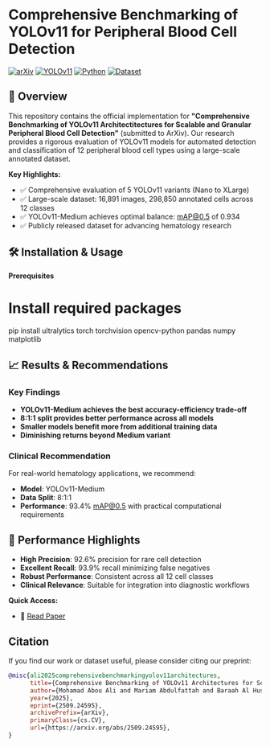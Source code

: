 # Comprehensive Benchmarking of YOLOv11 for Peripheral Blood Cell Detection

[![arXiv](https://img.shields.io/badge/arXiv-Preprint-b31b1b)](https://arxiv.org/abs/XXXX.XXXXX)
[![YOLOv11](https://img.shields.io/badge/YOLO-v11-red)](https://github.com/ultralytics/ultralytics)
[![Python](https://img.shields.io/badge/Python-3.8%2B-blue)](https://python.org)
[![Dataset](https://img.shields.io/badge/Dataset-16,891%20images-orange)](https://github.com/Mohamad-AbouAli/OI-PBC-Dataset)

## 📖 Overview

This repository contains the official implementation for **"Comprehensive Benchmarking of YOLOv11 Architectitectures for Scalable and Granular Peripheral Blood Cell Detection"** (submitted to ArXiv). Our research provides a rigorous evaluation of YOLOv11 models for automated detection and classification of 12 peripheral blood cell types using a large-scale annotated dataset.

**Key Highlights:**
- ✅ Comprehensive evaluation of 5 YOLOv11 variants (Nano to XLarge)
- ✅ Large-scale dataset: 16,891 images, 298,850 annotated cells across 12 classes
- ✅ YOLOv11-Medium achieves optimal balance: mAP@0.5 of 0.934
- ✅ Publicly released dataset for advancing hematology research



## 🛠️ Installation & Usage
**Prerequisites**

# Install required packages
pip install ultralytics torch torchvision opencv-python pandas numpy matplotlib



## 📈 Results & Recommendations

### Key Findings
- **YOLOv11-Medium achieves the best accuracy-efficiency trade-off**
- **8:1:1 split provides better performance across all models**
- **Smaller models benefit more from additional training data**
- **Diminishing returns beyond Medium variant**

### Clinical Recommendation
For real-world hematology applications, we recommend:

- **Model**: YOLOv11-Medium
- **Data Split**: 8:1:1
- **Performance**: 93.4% mAP@0.5 with practical computational requirements

## 🎯 Performance Highlights

- **High Precision**: 92.6% precision for rare cell detection
- **Excellent Recall**: 93.9% recall minimizing false negatives
- **Robust Performance**: Consistent across all 12 cell classes
- **Clinical Relevance**: Suitable for integration into diagnostic workflows

**Quick Access:**
- 🔗 [Read Paper](https://arxiv.org/abs/2509.24595)

## Citation

If you find our work or dataset useful, please consider citing our preprint:

```bibtex
@misc{ali2025comprehensivebenchmarkingyolov11architectures,
      title={Comprehensive Benchmarking of YOLOv11 Architectures for Scalable and Granular Peripheral Blood Cell Detection}, 
      author={Mohamad Abou Ali and Mariam Abdulfattah and Baraah Al Hussein and Fadi Dornaika and Ali Cherry and Mohamad Hajj-Hassan and Lara Hamawy},
      year={2025},
      eprint={2509.24595},
      archivePrefix={arXiv},
      primaryClass={cs.CV},
      url={https://arxiv.org/abs/2509.24595}, 
}

